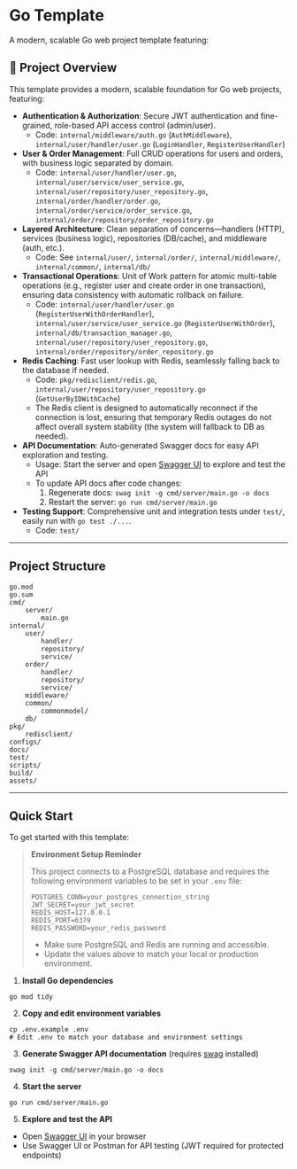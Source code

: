# Go Template

A modern, scalable Go web project template featuring:


## 🚀 Project Overview


This template provides a modern, scalable foundation for Go web projects, featuring:

- **Authentication & Authorization**: Secure JWT authentication and fine-grained, role-based API access control (admin/user).
  - Code: `internal/middleware/auth.go` (`AuthMiddleware`), `internal/user/handler/user.go` (`LoginHandler`, `RegisterUserHandler`)
- **User & Order Management**: Full CRUD operations for users and orders, with business logic separated by domain.
  - Code: `internal/user/handler/user.go`, `internal/user/service/user_service.go`, `internal/user/repository/user_repository.go`, `internal/order/handler/order.go`, `internal/order/service/order_service.go`, `internal/order/repository/order_repository.go`
- **Layered Architecture**: Clean separation of concerns—handlers (HTTP), services (business logic), repositories (DB/cache), and middleware (auth, etc.).
  - Code: See `internal/user/`, `internal/order/`, `internal/middleware/`, `internal/common/`, `internal/db/`
- **Transactional Operations**: Unit of Work pattern for atomic multi-table operations (e.g., register user and create order in one transaction), ensuring data consistency with automatic rollback on failure.
  - Code: `internal/user/handler/user.go` (`RegisterUserWithOrderHandler`), `internal/user/service/user_service.go` (`RegisterUserWithOrder`), `internal/db/transaction_manager.go`, `internal/user/repository/user_repository.go`, `internal/order/repository/order_repository.go`
- **Redis Caching**: Fast user lookup with Redis, seamlessly falling back to the database if needed.
  - Code: `pkg/redisclient/redis.go`, `internal/user/repository/user_repository.go` (`GetUserByIDWithCache`)
  - The Redis client is designed to automatically reconnect if the connection is lost, ensuring that temporary Redis outages do not affect overall system stability (the system will fallback to DB as needed).
- **API Documentation**: Auto-generated Swagger docs for easy API exploration and testing.
  - Usage: Start the server and open [Swagger UI](http://localhost:8080/swagger/index.html) to explore and test the API
  - To update API docs after code changes:
    1. Regenerate docs: `swag init -g cmd/server/main.go -o docs`
    2. Restart the server: `go run cmd/server/main.go`
- **Testing Support**: Comprehensive unit and integration tests under `test/`, easily run with `go test ./...`.
  - Code: `test/`

---

## Project Structure

```
go.mod
go.sum
cmd/
    server/
        main.go
internal/
    user/
        handler/
        repository/
        service/
    order/
        handler/
        repository/
        service/
    middleware/
    common/
        commonmodel/
    db/
pkg/
    redisclient/
configs/
docs/
test/
scripts/
build/
assets/
```

---

## Quick Start


To get started with this template:

> **Environment Setup Reminder**
>
> This project connects to a PostgreSQL database and requires the following environment variables to be set in your `.env` file:
>
> ```env
> POSTGRES_CONN=your_postgres_connection_string
> JWT_SECRET=your_jwt_secret
> REDIS_HOST=127.0.0.1
> REDIS_PORT=6379
> REDIS_PASSWORD=your_redis_password
> ```
>
> - Make sure PostgreSQL and Redis are running and accessible.
> - Update the values above to match your local or production environment.

1. **Install Go dependencies**
  ```
  go mod tidy
  ```
2. **Copy and edit environment variables**
  ```
  cp .env.example .env
  # Edit .env to match your database and environment settings
  ```
3. **Generate Swagger API documentation** (requires [swag](https://github.com/swaggo/swag) installed)
  ```
  swag init -g cmd/server/main.go -o docs
  ```
4. **Start the server**
  ```
  go run cmd/server/main.go
  ```
5. **Explore and test the API**
  - Open [Swagger UI](http://localhost:8080/swagger/index.html) in your browser
  - Use Swagger UI or Postman for API testing (JWT required for protected endpoints)




